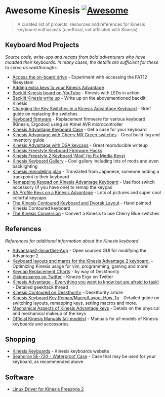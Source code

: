 # Awesome Kinesis [![Awesome](https://cdn.rawgit.com/sindresorhus/awesome/d7305f38d29fed78fa85652e3a63e154dd8e8829/media/badge.svg)](https://github.com/sindresorhus/awesome)

> A curated list of projects, resources and references for Kinesis keyboard enthusiasts (unofficial, not affiliated with Kinesis)

## Keyboard Mod Projects
*Source code, write-ups and recaps from bold adventurers who have modded their keyboards. In many cases, the details are sufficient for these to serve as walkthroughs.*
-   [Access the on-board drive](https://gist.github.com/nicholasknight/181375ee15f9cb89d3c69f4cc2b63df9) - Experiment with accessing the FAT12 filesystem
-   [Adding extra keys to your Kinesis Advantage](https://geekhack.org/index.php?topic=26579.0) 
-   [Backlit Kinesis board on YouTube](https://youtu.be/n8WKy7WP7Ls) - Kinesis with LEDs in action
-   [Backlit Kinesis write up](https://geekhack.org/index.php?topic=45078.0) - Write up on the abovementioned backlit Kinesis
-   [Changing the Key Switches in a Kinesis Advantage Keyboard](http://www.gilesorr.com/misc/keyboards/kinesiskeys.html) - Brief guide on replacing the switches
-   [Keyboard firmware](https://github.com/chrisandreae/keyboard-firmware) - Replacement firmware for various keyboard (Kinesis, Ergodox) using an Atmel AVR microcontroller
-   [Kinesis Advantage Keyboard Case](http://www.jones.ec/blogs/a/entry/kinesis_advantage_keyboard_case/) - Get a case for your keyboard
-   [Kinesis Advantage with Cherry MX Green switches](https://imgur.com/a/lEqK7) - Great build log and inventory guide
-   [Kinesis Advantage with DSA keycaps](http://sitr.us/2014/05/19/kinesis-advantage-with-dsa-keycaps.html) - Great reproducible writeup
-   [Kinesis Freestyle Keyboard Firmware Hacks](https://github.com/rbasoalto/kinesis-freestyle-fw-hack)
-   [Kinesis Freestyle 2 Keyboard 'Mod' (to Fix Media Keys)](http://alvarop.com/2013/08/kinesis-freestyle-2-keyboard-mod-to-fix-media-keys)
-   [Kinesis Keyboard Gallery](http://xahlee.info/kbd/keyboard_Kinesis_cool_gallery.html) - Cool gallery including lots of mods and even backlighting
-   [Kinesis remodeling plan](https://translate.google.com/translate?hl=en&ie=UTF8&prev=_t&rurl=translate.google.com&sl=ja&tl=en&twu=1&u=http://d.hatena.ne.jp/satromi/20081012/1223800934) - Translated from Japanese, someone adding a trackpoint to their keyboard
-   [Remapping Keypad on Kinesis Advantage Keyboard](http://geoff.evason.name/2015/04/30/remapping-keypad-on-a-kinesis-advantage-keyboard) - Use foot switch accessory (if you have one) to remap the keypad
-   [SA Profile Keys on a Kinesis Advantage](https://adereth.github.io/blog/2015/02/17/sa-profile-keys-on-a-kinesis-advantage/) - Lots of pictures and super cool colorful keycaps
-   [The Kinesis Contoured Keyboard and Dvorak Layout](http://joshcarter.com/productivity/kinesis_contoured_keyboard) - Hand painted Kinesis Contoured keyboard
-   [The Kinesis Conversion](http://tech.skryl.org/post/60613686455/the-kinesis-conversion) - Convert a Kinesis to use Cherry Blue switches

## References
*References for additional information about the Kinesis keyboard*
-   [Advantage2-SmartSet-App](https://github.com/KinesisCorporation/Advantage2-SmartSet-App) - Open sourced GUI for modifying the Advantage 2
-   [Keyboard layouts and maros for the Kinesis Advantage 2 keyboard.](https://github.com/farmergreg/kinesis-advantage-2) - Optimizing Kinesis usage for vim, programming, gaming and more!
-   [Keycap Replacement Charts](https://deskthority.net/wiki/Kinesis_Contoured#Keycaps) - by way of Deskthority
-   [@kinesisergo on Twitter](https://twitter.com/kinesisergo) - Kinesis Ergo on Twitter
-   [Kinesis Advantage - Everything you want to know but are afraid to task!](https://geekhack.org/index.php?topic=8110.0) - Detailed geekhack thread
-   [Kinesis Contoured on Deskthority](https://deskthority.net/wiki/Kinesis_Contoured) - Deskthority article
-   [Kinesis Keyboard Key Remap/Macro/Layout How-To](http://xahlee.info/kbd/kinesis_keyboard_howto.html) - Detailed guide on switching layouts, remapping keys, setting macros and more.
-   [Mechanical Aspects of Kinesis Advantage keys](https://www.fysh.org/~zefram/keyboard/advantage_keys_mech.txt) - Details on the physical and mechanical makeup of the keys
-   [Official Kinesis Manuals (all models)](https://www.kinesis-ergo.com/support/technical-support/manuals-drivers/) - Manuals for all models of Kinesis keyboards and accessories


## Shopping
-  [Kinesis Keyboards](https://www.kinesis-ergo.com/products/) - Kinesis keyboards website
-  [Seahorse SE-720 - Waterproof Case](http://www.seahorsecases.net/seahorse-se-720.html) - Case that may be used for your keyboard, as recommended above

## Software
-  [Linux Driver for Kinesis Freestyle 2](https://github.com/whereswaldon/kfreestyle2d)


